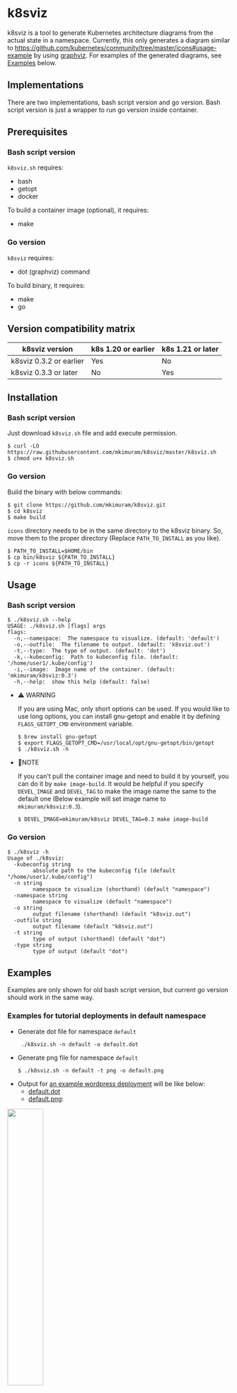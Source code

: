# k8sviz

k8sviz is a tool to generate Kubernetes architecture diagrams from the actual state in a namespace.
Currently, this only generates a diagram similar to https://github.com/kubernetes/community/tree/master/icons#usage-example by using [graphviz](https://www.graphviz.org/).
For examples of the generated diagrams, see [Examples](#examples) below.

## Implementations
There are two implementations, bash script version and go version. Bash script version is just a wrapper to run go version inside container. 

## Prerequisites
### Bash script version
`k8sviz.sh` requires:
- bash
- getopt
- docker

To build a container image (optional), it requires:
- make

### Go version
`k8sviz` requires:
- dot (graphviz) command

To build binary, it requires:
- make
- go

## Version compatibility matrix

| k8sviz version          | k8s 1.20 or earlier | k8s 1.21 or later |
|-------------------------|---------------------|-------------------|
| k8sviz 0.3.2 or earlier |  Yes                |  No               |
| k8sviz 0.3.3 or later   |  No                 |  Yes              |

## Installation
### Bash script version
Just download `k8sviz.sh` file and add execute permission.
```shell
$ curl -LO https://raw.githubusercontent.com/mkimuram/k8sviz/master/k8sviz.sh
$ chmod u+x k8sviz.sh
```

### Go version
Build the binary with below commands:
```shell
$ git clone https://github.com/mkimuram/k8sviz.git
$ cd k8sviz
$ make build
```

`icons` directory needs to be in the same directory to the k8sviz binary.
So, move them to the proper directory (Replace `PATH_TO_INSTALL` as you like).
```shell
$ PATH_TO_INSTALL=$HOME/bin
$ cp bin/k8sviz ${PATH_TO_INSTALL}
$ cp -r icons ${PATH_TO_INSTALL}
```

## Usage
### Bash script version
```shell
$ ./k8sviz.sh --help
USAGE: ./k8sviz.sh [flags] args
flags:
  -n,--namespace:  The namespace to visualize. (default: 'default')
  -o,--outfile:  The filename to output. (default: 'k8sviz.out')
  -t,--type:  The type of output. (default: 'dot')
  -k,--kubeconfig:  Path to kubeconfig file. (default: '/home/user1/.kube/config')
  -i,--image:  Image name of the container. (default: 'mkimuram/k8sviz:0.3')
  -h,--help:  show this help (default: false)
```

- ⚠️ WARNING

	If you are using Mac, only short options can be used.
	If you would like to use long options, you can install gnu-getopt and enable it by defining
	`FLAGS_GETOPT_CMD` environment variable.
	```shell
	$ brew install gnu-getopt
	$ export FLAGS_GETOPT_CMD=/usr/local/opt/gnu-getopt/bin/getopt
	$ ./k8sviz.sh -h
	```

- 📝NOTE

	If you can't pull the container image and need to build it by yourself,
	you can do it by `make image-build`. It would be helpful if you specify
	`DEVEL_IMAGE` and `DEVEL_TAG` to make the image name the same to the
	default one (Below example will set image name to `mkimuram/k8sviz:0.3`).
	```shell
	$ DEVEL_IMAGE=mkimuram/k8sviz DEVEL_TAG=0.3 make image-build
	```

### Go version
```shell
$ ./k8sviz -h
Usage of ./k8sviz:
  -kubeconfig string
        absolute path to the kubeconfig file (default "/home/user1/.kube/config")
  -n string
        namespace to visualize (shorthand) (default "namespace")
  -namespace string
        namespace to visualize (default "namespace")
  -o string
        output filename (shorthand) (default "k8sviz.out")
  -outfile string
        output filename (default "k8sviz.out")
  -t string
        type of output (shorthand) (default "dot")
  -type string
        type of output (default "dot")
```

## Examples
Examples are only shown for old bash script version, but current go version should work in the same way.

### Examples for tutorial deployments in default namespace
- Generate dot file for namespace `default`
	```shell
	 ./k8sviz.sh -n default -o default.dot
	```
- Generate png file for namespace `default`
	```shell
	$ ./k8sviz.sh -n default -t png -o default.png
	```
- Output for [an example wordpress deployment](https://kubernetes.io/docs/tutorials/stateful-application/mysql-wordpress-persistent-volume/) will be like below:
   - [default.dot](./examples/wordpress/default.dot)
   - [default.png](./examples/wordpress/default.png):

<a href="https://raw.githubusercontent.com/mkimuram/k8sviz/master/examples/wordpress/default.png"><img src="https://raw.githubusercontent.com/mkimuram/k8sviz/master/examples/wordpress/default.png" width="40%" height="40%"/></a>
- Output for [an example cassandra deployment with statefulset](https://kubernetes.io/docs/tutorials/stateful-application/cassandra/) will be like below:
   - [default.dot](./examples/cassandra/default.dot)
   - [default.png](./examples/cassandra/default.png):

<a href="https://raw.githubusercontent.com/mkimuram/k8sviz/master/examples/cassandra/default.png"><img src="https://raw.githubusercontent.com/mkimuram/k8sviz/master/examples/cassandra/default.png" width="50%" height="50%"/></a>

### Examples for more complex deployment ([kubeflow](https://www.kubeflow.org/docs/started/k8s/kfctl-k8s-istio/) case)
- Generate dot file for namespace `kubeflow` and `istio-system`
	```shell
	$ ./k8sviz.sh -n kubeflow -o examples/kubeflow/kubeflow.dot
	$ ./k8sviz.sh -n istio-system -o examples/kubeflow/istio-system.dot
	```
- Generate png file for namespace `kubeflow` and `istio-system`
	```shell
	$ ./k8sviz.sh -n kubeflow -t png -o examples/kubeflow/kubeflow.png
	$ ./k8sviz.sh -n istio-system -t png -o examples/kubeflow/istio-system.png
	```
- Output:
   - [kubeflow.dot](./examples/kubeflow/kubeflow.dot)
   - [istio-system.dot](./examples/kubeflow/istio-system.dot)
   - [kubeflow.png](./examples/kubeflow/kubeflow.png)

   <a href="https://raw.githubusercontent.com/mkimuram/k8sviz/master/examples/kubeflow/kubeflow.png"><img src="https://raw.githubusercontent.com/mkimuram/k8sviz/master/examples/kubeflow/kubeflow.png" width="90%" height="90%"/></a>

   - [istio-system.png](./examples/kubeflow/istio-system.png)

   <a href="https://raw.githubusercontent.com/mkimuram/k8sviz/master/examples/kubeflow/istio-system.png"><img src="https://raw.githubusercontent.com/mkimuram/k8sviz/master/examples/kubeflow/istio-system.png" width="90%" height="90%"/></a>

## License
This project is licensed under the Apache License - see the [LICENSE file](./LICENSE) for details
